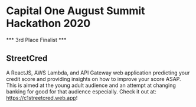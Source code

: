# Capital One August Summit Hackathon 2020
*** 3rd Place Finalist ***
## StreetCred
A ReactJS, AWS Lambda, and API Gateway web application predicting your credit score and providing insights on how to improve your score ASAP.
This is aimed at the young adult audience and an attempt at changing banking for good for that audience especially.
Check it out at: https://c1streetcred.web.app!
